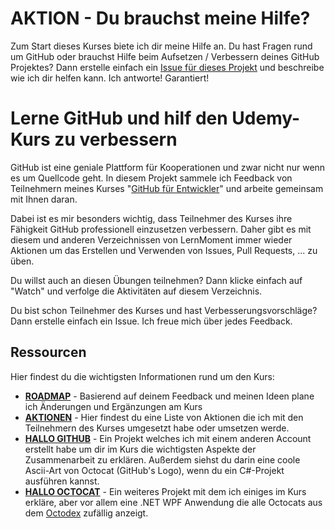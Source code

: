 # AKTION - Du brauchst meine Hilfe?

Zum Start dieses Kurses biete ich dir meine Hilfe an. Du hast Fragen rund um GitHub oder brauchst Hilfe beim Aufsetzen / Verbessern deines GitHub Projektes? Dann erstelle einfach ein [Issue für dieses Projekt](https://github.com/LernMoment/github-fuer-entwickler/issues) und beschreibe wie ich dir helfen kann. Ich antworte! Garantiert!

# Lerne GitHub und hilf den Udemy-Kurs zu verbessern

GitHub ist eine geniale Plattform für Kooperationen und zwar nicht nur wenn es um Quellcode geht. In diesem Projekt sammele ich Feedback von Teilnehmern meines Kurses "[GitHub für Entwickler](https://www.udemy.com/github-fuer-entwickler/?couponCode=UGiHuK-GH_Start)" und arbeite gemeinsam mit Ihnen daran.

Dabei ist es mir besonders wichtig, dass Teilnehmer des Kurses ihre Fähigkeit GitHub professionell einzusetzen verbessern. Daher gibt es mit diesem und anderen Verzeichnissen von LernMoment immer wieder Aktionen um das Erstellen und Verwenden von Issues, Pull Requests, ... zu üben.

Du willst auch an diesen Übungen teilnehmen? Dann klicke einfach auf "Watch" und verfolge die Aktivitäten auf diesem Verzeichnis.

Du bist schon Teilnehmer des Kurses und hast Verbesserungsvorschläge? Dann erstelle einfach ein Issue. Ich freue mich über jedes Feedback.

## Ressourcen

Hier findest du die wichtigsten Informationen rund um den Kurs:

 - **[ROADMAP](Roadmap.md)** - Basierend auf deinem Feedback und meinen Ideen plane ich Änderungen und Ergänzungen am Kurs
 - **[AKTIONEN](Aktionen.md)** - Hier findest du eine Liste von Aktionen die ich mit den Teilnehmern des Kurses umgesetzt habe oder umsetzen werde.
 - **[HALLO GITHUB](https://github.com/LMStudent/hallo-github)** - Ein Projekt welches ich mit einem anderen Account erstellt habe um dir im Kurs die wichtigsten Aspekte der Zusammenarbeit zu erklären. Außerdem siehst du darin eine coole Ascii-Art von Octocat (GitHub's Logo), wenn du ein C#-Projekt ausführen kannst.
 - **[HALLO OCTOCAT](https://github.com/LMStudent/hallo-octocat)** - Ein weiteres Projekt mit dem ich einiges im Kurs erkläre, aber vor allem eine .NET WPF Anwendung die alle Octocats aus dem [Octodex](https://octodex.github.com) zufällig anzeigt.

